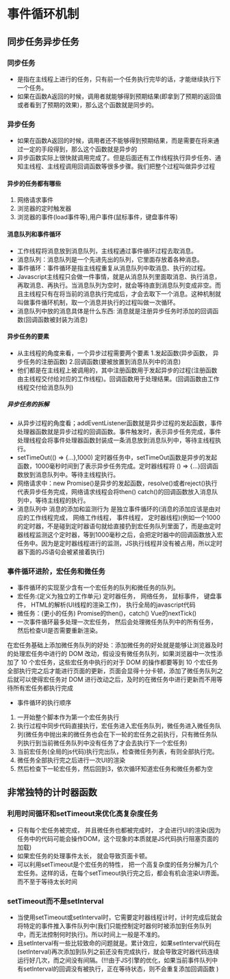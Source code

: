 <!--
 * @Author: xujie 1607526161@qq.com
 * @Date: 2022-04-22 13:10:58
 * @LastEditors: x09898 coder_xujie@163.com
 * @FilePath: \HTML-CSS-Javascript-\JAVAScript+ES6\JavaScript\浏览器渲染页面的过程.md\事件循环机制.md
 * @Description: 
-->
# 事件循环机制

## 同步任务异步任务

### 同步任务

* 是指在主线程上进行的任务，只有前一个任务执行完毕的话，才能继续执行下一个任务。
* 如果在函数A返回的时候，调用者就能够得到预期结果(即拿到了预期的返回值或者看到了预期的效果)，那么这个函数就是同步的。

### 异步任务

* 如果在函数A返回的时候，调用者还不能够得到预期结果，而是需要在将来通过一定的手段得到，那么这个函数就是异步的
* 异步函数实际上很快就调用完成了。但是后面还有工作线程执行异步任务、通知主线程、主线程调用回调函数等很多步骤。我们把整个过程叫做异步过程

#### 异步的任务都有哪些

1. 网络请求事件
2. 浏览器的定时触发器
3. 浏览器的事件(load事件等),用户事件(鼠标事件，键盘事件等)

#### 消息队列和事件循环

* 工作线程将消息放到消息队列，主线程通过事件循环过程去取消息。
* 消息队列：消息队列是一个先进先出的队列，它里面存放着各种消息。
* 事件循环：事件循环是指主线程重复从消息队列中取消息、执行的过程。
* Javascript主线程只会做一件事情，就是从消息队列里面取消息、执行消息，再取消息、再执行。当消息队列为空时，就会等待直到消息队列变成非空。而且主线程只有在将当前的消息执行完成后，才会去取下一个消息。这种机制就叫做事件循环机制，取一个消息并执行的过程叫做一次循环。
* 消息队列中放的消息具体是什么东西: 消息就是注册异步任务时添加的回调函数(回调函数被封装为消息)

#### 异步任务的要素

* 从主线程的角度来看，一个异步过程需要两个要素 1.发起函数(异步函数， 异步任务的注册函数) 2.回调函数(要被放置到消息队列中的消息)
* 他们都是在主线程上被调用的，其中注册函数用于发起异步的过程(注册函数由主线程交付给对应的工作线程)。回调函数用于处理结果。(回调函数由工作线程交付给消息队列)

##### 异步任务的拆解

* 从异步过程的角度看；addEventListener函数就是异步过程的发起函数，事件处理器函数就是异步过程的回调函数。事件触发时，表示异步任务完成，事件处理线程会将事件处理器函数封装成一条消息放到消息队列中，等待主线程执行。
* setTimeOut(() => {...},1000) 定时器任务中，setTimeOut函数是异步的发起函数，1000毫秒时间到了表示异步任务完成。定时器线程将 () => {...}回调函数放到消息队列中。等待主线程执行。
* 网络请求中：new Promise()是异步的发起函数，resolve()或者reject()执行代表异步任务完成，网络请求线程会将then() catch()的回调函数放入消息队列中，等待主线程的执行。
* 消息队列中 消息的添加和监测行为 是独立事件循环的(消息的添加应该是由对应的工作线程完成， 网络工作线程， 事件线程， 定时器线程)(例如一个1000的定时器，不是碰到定时器语句就给直接扔到宏任务队列里面了，而是由定时器线程监测这个定时器，等到1000毫秒之后，会把定时器中的回调函数放入宏任务中。因为是定时器线程进行的监测，JS执行线程并没有被占用，所以定时器下面的JS语句会被紧接着执行)

### 事件循环进阶，宏任务和微任务

* 事件循环的实现至少含有一个宏任务的队列和微任务的队列。
* 宏任务:(定义为独立的工作单元) 定时器任务， 网络任务， 鼠标事件， 键盘事件， HTML的解析(UI线程的渲染工作)， 执行全局的javascript代码
* 微任务：(更小的任务) Promise的then()，catch() Vue的nextTick()
* 一次事件循环最多处理一次宏任务， 然后会处理微任务队列中的所有任务， 然后检查UI是否需要重新渲染。

在宏任务基础上添加微任务队列的好处：添加微任务的好处就是能够让浏览器及时的处理宏任务中进行的 DOM 改动，假设没有微任务队列，如果浏览器中一次性添加了 10 个宏任务，这些宏任务中执行的对于 DOM 的操作都要等到 10 个宏任务全部执行完之后才能进行页面的更新，页面会显得十分卡顿，添加了微任务队列之后就可以使得宏任务对 DOM 进行改动之后，及时的在微任务中进行更新而不用等待所有宏任务都执行完成

* 事件循环的执行顺序

1. 一开始整个脚本作为第一个宏任务执行
2. 执行过程中同步代码直接执行，宏任务进入宏任务队列，微任务进入微任务队列(微任务中抛出来的微任务也会在下一轮的宏任务之前执行，只有微任务队列执行到当前微任务队列中没有任务了才会去执行下一个宏任务)
3. 当前宏任务(全局的js代码)执行完出队，检查微任务列表，有则全部执行完。
4. 微任务全部执行完之后进行一次UI的渲染
5. 然后检查下一轮宏任务，然后回到3，依次循环知道宏任务和微任务都为空

## 非常独特的计时器函数

### 利用时间循环和setTimeout来优化高复杂度任务

* 只有每个宏任务被完成， 并且微任务也都被完成时， 才会进行UI的渲染(因为任务中的代码可能会操作DOM，这个现象的本质就是JS代码执行阻塞页面的加载)
* 如果宏任务的处理事件太长， 就会导致页面卡顿。
* 可以利用setTimeout是个宏任务的特性， 把一个高复杂度的任务分解为几个宏任务。这样的话，在每个setTimeout执行完之后，都会有机会渲染UI界面。而不至于等待太长时间

### setTimeout而不是setInterval

* 当使用setTimeout或setInterval时，它需要定时器线程计时，计时完成后就会将特定的事件推入事件队列中(我们只能控制定时器何时被添加到任务队列中，而无法控制何时执行)。所以时间上一般是不准的。
* 且setInterval有一些比较致命的问题就是。累计效应，如果setInterval代码在(setInterval)再次添加到队列之前还没有完成执行，就会导致定时器代码连续运行好几次，而之间没有间隔。(!!!由于JS引擎的优化，如果当前事件队列中有setInterval的回调没有被执行，正在等待状态，则不会重复添加回调函数 )
